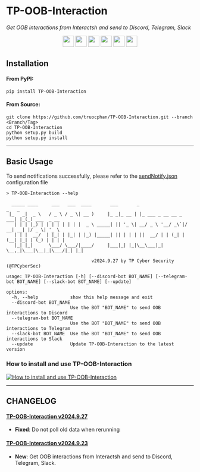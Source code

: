 # TP-OOB-Interaction
_Get OOB interactions from Interactsh and send to Discord, Telegram, Slack_

<p align="center">
    <a href="https://github.com/truocphan/TP-OOB-Interaction/releases/"><img src="https://img.shields.io/github/release/truocphan/TP-OOB-Interaction" height=30></a>
  <a href="#"><img src="https://img.shields.io/github/downloads/truocphan/TP-OOB-Interaction/total" height=30></a>
  <a href="#"><img src="https://img.shields.io/github/stars/truocphan/TP-OOB-Interaction" height=30></a>
  <a href="#"><img src="https://img.shields.io/github/forks/truocphan/TP-OOB-Interaction" height=30></a>
  <a href="https://github.com/truocphan/TP-OOB-Interaction/issues?q=is%3Aopen+is%3Aissue"><img src="https://img.shields.io/github/issues/truocphan/TP-OOB-Interaction" height=30></a>
  <a href="https://github.com/truocphan/TP-OOB-Interaction/issues?q=is%3Aissue+is%3Aclosed"><img src="https://img.shields.io/github/issues-closed/truocphan/TP-OOB-Interaction" height=30></a>
</p>

## Installation
#### From PyPI:
```console
pip install TP-OOB-Interaction
```
#### From Source:
```console
git clone https://github.com/truocphan/TP-OOB-Interaction.git --branch <Branch/Tag>
cd TP-OOB-Interaction
python setup.py build
python setup.py install
```
---

## Basic Usage
To send notifications successfully, please refer to the [sendNotify.json](https://github.com/truocphan/TP-sendNotify?tab=readme-ov-file#basic-usage) configuration file
```
> TP-OOB-Interaction --help

  _____ ____     ___   ___  ____       ___       _                      _   _
 |_   _|  _ \   / _ \ / _ \| __ )     |_ _|_ __ | |_ ___ _ __ __ _  ___| |_(_) ___  _ __
   | | | |_) | | | | | | | |  _ \ _____| || '_ \| __/ _ \ '__/ _\`|/ __| __| |/ _ \| '_ \
   | | |  __/  | |_| | |_| | |_) |_____| || | | | ||  __/ | | (_| | (__| |_| | (_) | | | |
   |_| |_|      \___/ \___/|____/     |___|_| |_|\__\___|_|  \__,_|\___|\__|_|\___/|_| |_|

                                v2024.9.27 by TP Cyber Security (@TPCyberSec)

usage: TP-OOB-Interaction [-h] [--discord-bot BOT_NAME] [--telegram-bot BOT_NAME] [--slack-bot BOT_NAME] [--update]

options:
  -h, --help            show this help message and exit
  --discord-bot BOT_NAME
                        Use the BOT "BOT_NAME" to send OOB interactions to Discord
  --telegram-bot BOT_NAME
                        Use the BOT "BOT_NAME" to send OOB interactions to Telegram
  --slack-bot BOT_NAME  Use the BOT "BOT_NAME" to send OOB interactions to Slack
  --update              Update TP-OOB-Interaction to the latest version

```

### How to install and use TP-OOB-Interaction
[![How to install and use TP-OOB-Interaction](https://img.youtube.com/vi/Xzzm94Q_gy8/0.jpg)](https://www.youtube.com/watch?v=Xzzm94Q_gy8)

---

## CHANGELOG
#### [TP-OOB-Interaction v2024.9.27](https://github.com/truocphan/TP-OOB-Interaction/tree/2024.9.27)
- **Fixed**: Do not poll old data when rerunning

#### [TP-OOB-Interaction v2024.9.23](https://github.com/truocphan/TP-OOB-Interaction/tree/2024.9.23)
- **New**:  Get OOB interactions from Interactsh and send to Discord, Telegram, Slack.